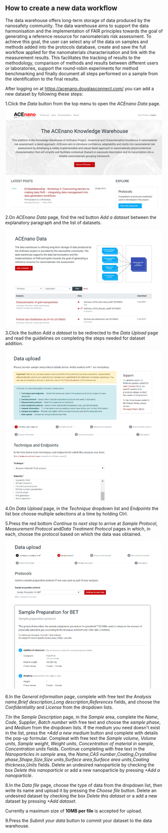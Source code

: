 ## How to create a new data workflow
The data warehouse offers long-term storage of data produced by the nanosafety community. The data warehouse aims to support the data harmonisation and the implementation of FAIR principles towards the goal of generating a reference resource for nanomaterials risk assessment.
To achieve this goal, the user can select any of the data on samples and methods added into the protocols database, create and save the full workflow applied for the nanomaterials characterisation and link with the measurement results. This facilitates the tracking of results to the methodology, comparison of methods and results between different users or laboratories, support the round-robin experiments for method benchmarking and finally document all steps performed on a sample from the identification to the final results.

After logging on at https://acenano.douglasconnect.com/ you can add a new dataset by following these steps:

1.Click the *Data* button from the top menu to open the *ACEnano Data* page.

<p align="center">
  <img width="500" src="https://github.com/NanoCommons/tutorials/blob/master/ACEnano%20manuals/Photos/Intro.png">
</p>

2.On *ACEnano Data* page, find the red button *Add a dataset* between the explanatory paragraph and the list of datasets.

<p align="center">
  <img width="500" src="https://github.com/NanoCommons/tutorials/blob/master/ACEnano%20manuals/Photos/Data.png">
</p>

3.Click the button *Add a dataset* to be redirected to the *Data Upload* page and read the guidelines on completing the steps needed for dataset addition.

<p align="center">
  <img width="500" src="https://github.com/NanoCommons/tutorials/blob/master/ACEnano%20manuals/Photos/DataUp.png">
</p>

4.On *Data Upload* page, in the *Technique* dropdown list and  *Endpoints* the list box choose multiple selections at a time by holding Ctrl.

5.Press the red bottom *Continue to next step* to arrive at *Sample Protocol*, *Measurement Protocol* and*Data Treatment Protocol* pages in which, in each, choose the protocol based on which the data was obtained.

<p align="center">
  <img width="500" src="https://github.com/NanoCommons/tutorials/blob/master/ACEnano%20manuals/Photos/DataSample.png">
</p>

6.In the *General information* page, complete with free text the *Analysis name*,*Brief description*,*Long description*,*References* fields, and choose the *Confidentiality* and *License* from the dropdown lists.

7.In the *Sample Description* page, in the *Sample* area, complete the *Name*, *Code*, *Supplier*, *Batch number* with free text and choose the *sample phase*, and *Medium* from the dropdown lists. If the medium you need doesn't exist in the list, press the *+Add a new medium* button and complete with details the pop-up formular. Compleat with free text the *Sample volume*, *Volume units*, *Sample weight*, *Weight units*, *Concentration of material in sample*, *Concentration units* fields. Continue completing with free text in the *Nanoparticles in sample* area, the *Name*,*CAS number*,*Coating*,*Crystalline phase*,*Shape*,*Size*,*Size units*,*Surface area*,*Surface area units*,*Coating thickness*,*Units* fields. Delete an undesired  nanoparticle by checking the box *Delete this nanoparticle* or add a new nanoparticle by pressing *+Add a nanoparticle*.

8.In the *Data file* page, choose the type of data from the dropdown list, then write its name and upload it by pressing the *Choose file* button. Delete an undesired dataset by checking the box *Delete this dataset* or a add a new dataset by pressing *+Add dataset*.
<p> Currently a maximum size of <b>10MB per file</b> is accepted for upload.</p>

9.Press the *Submit your data* button to commit your dataset to the data warehouse.

